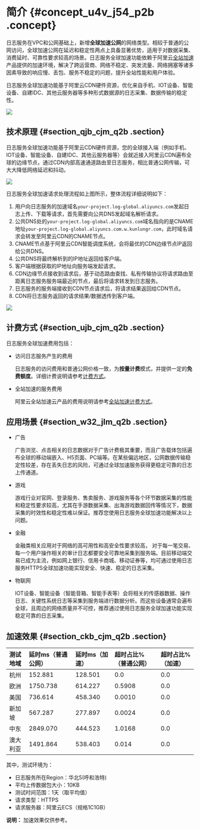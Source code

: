 # 简介 {#concept_u4v_j54_p2b .concept}

日志服务在VPC和公网基础上，新增**全球加速公网**的网络类型。相较于普通的公网访问，全球加速公网在延迟和稳定性两点上具备显著优势，适用于对数据采集、消费延时、可靠性要求较高的场景。日志服务全球加速功能依赖于阿里云[全站加速](https://www.aliyun.com/product/dcdn)产品提供的加速环境，解决了跨运营商、网络不稳定、突发流量、网络拥塞等诸多因素导致的响应慢、丢包、服务不稳定的问题，提升全站性能和用户体验。

日志服务全球加速功能基于阿里云CDN硬件资源，优化来自手机、IOT设备、智能设备、自建IDC、其他云服务器等多种形式数据源的日志采集、数据传输的稳定性。

![](http://static-aliyun-doc.oss-cn-hangzhou.aliyuncs.com/assets/img/16815/15451004698060_zh-CN.png)

## 技术原理 {#section_qjb_cjm_q2b .section}

日志服务全球加速功能基于阿里云CDN硬件资源，您的全球接入端（例如手机、IOT设备、智能设备、自建IDC、其他云服务器等）会就近接入阿里云CDN遍布全球的边缘节点，通过CDN内部高速通道路由至日志服务，相比普通公网传输，可大大降低网络延迟和抖动。

![](http://static-aliyun-doc.oss-cn-hangzhou.aliyuncs.com/assets/img/16815/15451004698061_zh-CN.png)

日志服务全球加速请求处理流程如上图所示，整体流程详细说明如下：

1.  用户向日志服务的加速域名`your-project.log-global.aliyuncs.com`发起日志上传、下载等请求，首先需要向公共DNS发起域名解析请求。
2.  公共DNS处的`your-project.log-global.aliyuncs.com`域名指向的是CNAME地址`your-project.log-global.aliyuncs.com.w.kunlungr.com`，此时域名请求会转发至阿里云CDN的CNAME节点。
3.  CNAME节点基于阿里云CDN智能调度系统，会将最优的CDN边缘节点IP返回给公共DNS。
4.  公共DNS将最终解析到的IP地址返回给客户端。
5.  客户端根据获取的IP地址向服务端发起请求。
6.  CDN边缘节点接收到请求后，基于动态路由查找、私有传输协议将请求路由至距离日志服务服务端最近的节点，最后将请求转发到日志服务。
7.  日志服务的服务端接收到CDN节点请求后，将请求结果返回给CDN节点。
8.  CDN将日志服务返回的请求结果/数据透传到客户端。

![](http://static-aliyun-doc.oss-cn-hangzhou.aliyuncs.com/assets/img/16815/15451004698062_zh-CN.png)

## 计费方式 {#section_ujb_cjm_q2b .section}

日志服务全球加速费用包括：

-   访问日志服务产生的费用

    日志服务的访问费用和普通公网价格一致，为**按量计费**模式，并提供一定的**免费额度**。详细计费说明请参考[计费方式](../../../../intl.zh-CN/产品定价/计费方式.md)。

-   全站加速的服务费用

    阿里云全站加速云产品的费用说明请参考[全站加速计费方式](https://www.aliyun.com/price/product?spm=5176.197032.1035646.btn4.10725df1wi3RBN#/dcdn/detail)。


## 应用场景 {#section_w32_jlm_q2b .section}

-   广告

    广告浏览、点击相关的日志数据对于广告计费极其重要，而且广告载体包括遍布全球的移动端嵌入、H5页面、PC端等。在某些偏远地区，公网数据传输稳定性较差，存在丢失日志的风险，可通过全球加速服务获得更稳定可靠的日志上传通道。

-   游戏

    游戏行业对官网、登录服务、售卖服务、游戏服务等各个环节数据采集的性能和稳定性要求较高，尤其在手游数据采集、出海游戏数据回传等情况下，数据采集的时效性和稳定性难以保证。推荐您使用日志服务全球加速功能解决以上问题。

-   金融

    金融类相关应用对于网络的高可用性和高安全性要求较高， 对于每一笔交易、每一个用户操作相关的审计日志都要安全可靠地采集到服务端。目前移动端交易已成为主流，例如网上银行、信用卡商城、移动证券等，均可通过使用日志服务HTTPS全球加速功能实现安全、快速、稳定的日志采集。

-   物联网

    IOT设备、智能设备（智能音箱、智能手表等）会将相关的传感器数据、操作日志、关键性系统日志等采集到服务端进行数据分析。而这些设备通常会遍布全球，且周边的网络质量并不可控，推荐通过使用日志服务全球加速功能实现稳定可靠的日志采集。


## 加速效果 {#section_ckb_cjm_q2b .section}

|测试地域|延时ms（普通公网）|延时ms（加速）|超时占比%（普通公网）|超时占比%（加速）|
|:---|:---------|:-------|:----------|:--------|
|杭州|152.881|128.501|0.0|0.0|
|欧洲|1750.738|614.227|0.5908|0.0|
|美国|736.614|458.340|0.0010|0.0|
|新加坡|567.287|277.897|0.0024|0.0|
|中东|2849.070|444.523|1.0168|0.0|
|澳大利亚|1491.864|538.403|0.014|0.0|

其中，测试环境为：

-   日志服务所在Region：华北5\(呼和浩特\)
-   平均上传数据包大小：10KB
-   测试时间范围：1天（取平均值）
-   请求类型：HTTPS
-   请求服务器：阿里云ECS（规格1C1GB）

**说明：** 加速效果仅供参考。

